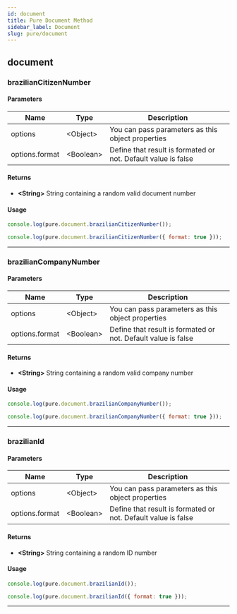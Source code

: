 ```yaml
---
id: document
title: Pure Document Method
sidebar_label: Document
slug: pure/document
---
```


## document

### brazilianCitizenNumber

#### Parameters
| Name           | Type       | Description                                                      |
| -------------- | ---------- | ---------------------------------------------------------------- |
| options        | <Object\>  | You can pass parameters as this object properties                |
| options.format | <Boolean\> | Define that result is formated or not. Default value is false    |
#### Returns
- **<String\>** String containing a random valid document number
#### Usage
```js
console.log(pure.document.brazilianCitizenNumber());
```
```js
console.log(pure.document.brazilianCitizenNumber({ format: true }));
```

------------------------------------------------------------------------------

### brazilianCompanyNumber

#### Parameters
| Name           | Type       | Description                                                      |
| -------------- | ---------- | ---------------------------------------------------------------- |
| options        | <Object\>  | You can pass parameters as this object properties                |
| options.format | <Boolean\> | Define that result is formated or not. Default value is false    |
#### Returns
- **<String\>** String containing a random valid company number
#### Usage
```js
console.log(pure.document.brazilianCompanyNumber());
```
```js
console.log(pure.document.brazilianCompanyNumber({ format: true }));
```

------------------------------------------------------------------------------

### brazilianId

#### Parameters
| Name           | Type       | Description                                                      |
| -------------- | ---------- | ---------------------------------------------------------------- |
| options        | <Object\>  | You can pass parameters as this object properties                |
| options.format | <Boolean\> | Define that result is formated or not. Default value is false    |
#### Returns
- **<String\>** String containing a random ID number
#### Usage
```js
console.log(pure.document.brazilianId());
```
```js
console.log(pure.document.brazilianId({ format: true }));
```

------------------------------------------------------------------------------